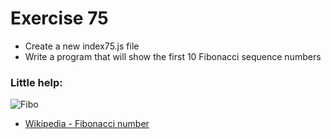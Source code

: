 # Exercise 75

* Create a new index75.js file
* Write a program that will show the first 10 Fibonacci sequence numbers

### Little help:
![Fibo](https://image.slidesharecdn.com/unit-3-foc-100107121122-phpapp01/95/unit-3-foc-81-728.jpg?cb=1262866393)
* [Wikipedia - Fibonacci number](https://en.wikipedia.org/wiki/Fibonacci_number)
